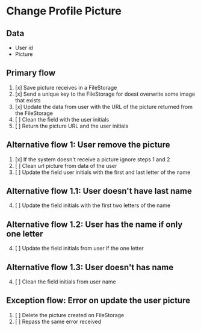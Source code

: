 # Change Profile Picture

## Data
* User id
* Picture

## Primary flow
1. [x] Save picture receives in a FileStorage
2. [x] Send a unique key to the FileStorage for doest overwrite some image that exists
3. [x] Update the data from user with the URL of the picture returned from the FileStorage
4. [ ] Clean the field with the user initials
5. [ ] Return the picture URL and the user initials

## Alternative flow 1: User remove the picture
1. [x] If the system doesn't receive a picture ignore steps 1 and 2
3. [ ] Clean url picture from data of the user
4. [ ] Update the field user initials with the first and last letter of the name

## Alternative flow 1.1: User doesn't have last name
4. [ ] Update the field initials with the first two letters of the name

## Alternative flow 1.2: User has the name if only one letter
4. [ ] Update the field initials from user if the one letter

## Alternative flow 1.3: User doesn't has name
4. [ ] Clean the field initials from user name

## Exception flow: Error on update the user picture
1. [ ] Delete the picture created on FileStorage
2. [ ] Repass the same error received

